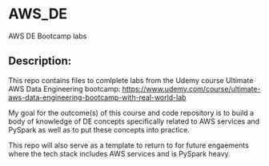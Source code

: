 # AWS_DE
AWS DE Bootcamp labs

## Description:
This repo contains files to comlplete labs from the Udemy course Ultimate AWS Data Engineering bootcamp: 
  https://www.udemy.com/course/ultimate-aws-data-engineering-bootcamp-with-real-world-lab

My goal for the outcome(s) of this course and code repository is to build a body of knowledge of DE concepts specifically related to AWS services and PySpark
as well as to put these concepts into practice. 

This repo will also serve as a template to return to for future engaements where the tech stack includes AWS services and is PySpark heavy.


